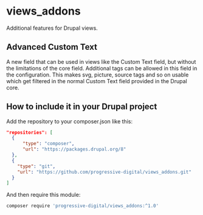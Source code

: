 # views_addons
Additional features for Drupal views.

## Advanced Custom Text
A new field that can be used in views like the Custom Text field, but
without the limitations of the core field. Additional tags can be allowed in
this field in the configuration. This makes svg, picture, source tags and so on
usable which get filtered in the normal Custom Text field provided in the Drupal
core.

## How to include it in your Drupal project
Add the repository to your composer.json like this:
```json
"repositories": [
  {
      "type": "composer",
      "url": "https://packages.drupal.org/8"
  },
  {
    "type": "git",
    "url": "https://github.com/progressive-digital/views_addons.git"
  }
]
```

And then require this module:
```bash
composer require 'progressive-digital/views_addons:^1.0'
```
